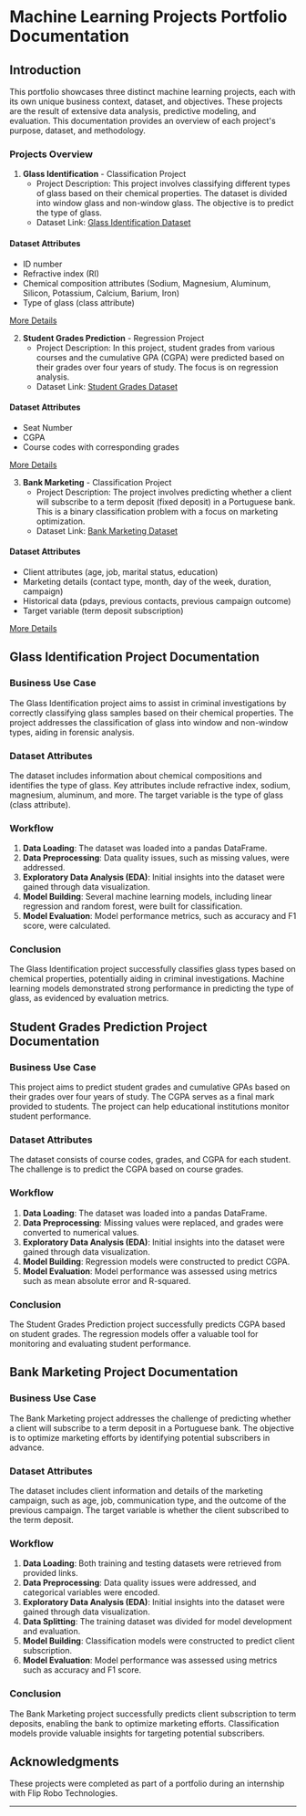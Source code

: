 # Machine Learning Projects Portfolio Documentation

## Introduction

This portfolio showcases three distinct machine learning projects, each with its own unique business context, dataset, and objectives. These projects are the result of extensive data analysis, predictive modeling, and evaluation. This documentation provides an overview of each project's purpose, dataset, and methodology.

### Projects Overview

1. **Glass Identification** - Classification Project
   - Project Description: This project involves classifying different types of glass based on their chemical properties. The dataset is divided into window glass and non-window glass. The objective is to predict the type of glass.
   - Dataset Link: [Glass Identification Dataset](https://raw.githubusercontent.com/dsrscientist/dataset3/main/glass.csv)

#### Dataset Attributes
- ID number
- Refractive index (RI)
- Chemical composition attributes (Sodium, Magnesium, Aluminum, Silicon, Potassium, Calcium, Barium, Iron)
- Type of glass (class attribute)

[More Details](#)

2. **Student Grades Prediction** - Regression Project
   - Project Description: In this project, student grades from various courses and the cumulative GPA (CGPA) were predicted based on their grades over four years of study. The focus is on regression analysis.
   - Dataset Link: [Student Grades Dataset](https://github.com/dsrscientist/dataset4/blob/main/Grades.csv)

#### Dataset Attributes
- Seat Number
- CGPA
- Course codes with corresponding grades

[More Details](#)

3. **Bank Marketing** - Classification Project
   - Project Description: The project involves predicting whether a client will subscribe to a term deposit (fixed deposit) in a Portuguese bank. This is a binary classification problem with a focus on marketing optimization.
   - Dataset Link: [Bank Marketing Dataset](https://github.com/dsrscientist/dataset5)

#### Dataset Attributes
- Client attributes (age, job, marital status, education)
- Marketing details (contact type, month, day of the week, duration, campaign)
- Historical data (pdays, previous contacts, previous campaign outcome)
- Target variable (term deposit subscription)

[More Details](#)

## Glass Identification Project Documentation

### Business Use Case

The Glass Identification project aims to assist in criminal investigations by correctly classifying glass samples based on their chemical properties. The project addresses the classification of glass into window and non-window types, aiding in forensic analysis.

### Dataset Attributes

The dataset includes information about chemical compositions and identifies the type of glass. Key attributes include refractive index, sodium, magnesium, aluminum, and more. The target variable is the type of glass (class attribute).

### Workflow

1. **Data Loading**: The dataset was loaded into a pandas DataFrame.
2. **Data Preprocessing**: Data quality issues, such as missing values, were addressed.
3. **Exploratory Data Analysis (EDA)**: Initial insights into the dataset were gained through data visualization.
4. **Model Building**: Several machine learning models, including linear regression and random forest, were built for classification.
5. **Model Evaluation**: Model performance metrics, such as accuracy and F1 score, were calculated.

### Conclusion

The Glass Identification project successfully classifies glass types based on chemical properties, potentially aiding in criminal investigations. Machine learning models demonstrated strong performance in predicting the type of glass, as evidenced by evaluation metrics.

## Student Grades Prediction Project Documentation

### Business Use Case

This project aims to predict student grades and cumulative GPAs based on their grades over four years of study. The CGPA serves as a final mark provided to students. The project can help educational institutions monitor student performance.

### Dataset Attributes

The dataset consists of course codes, grades, and CGPA for each student. The challenge is to predict the CGPA based on course grades.

### Workflow

1. **Data Loading**: The dataset was loaded into a pandas DataFrame.
2. **Data Preprocessing**: Missing values were replaced, and grades were converted to numerical values.
3. **Exploratory Data Analysis (EDA)**: Initial insights into the dataset were gained through data visualization.
4. **Model Building**: Regression models were constructed to predict CGPA.
5. **Model Evaluation**: Model performance was assessed using metrics such as mean absolute error and R-squared.

### Conclusion

The Student Grades Prediction project successfully predicts CGPA based on student grades. The regression models offer a valuable tool for monitoring and evaluating student performance.

## Bank Marketing Project Documentation

### Business Use Case

The Bank Marketing project addresses the challenge of predicting whether a client will subscribe to a term deposit in a Portuguese bank. The objective is to optimize marketing efforts by identifying potential subscribers in advance.

### Dataset Attributes

The dataset includes client information and details of the marketing campaign, such as age, job, communication type, and the outcome of the previous campaign. The target variable is whether the client subscribed to the term deposit.

### Workflow

1. **Data Loading**: Both training and testing datasets were retrieved from provided links.
2. **Data Preprocessing**: Data quality issues were addressed, and categorical variables were encoded.
3. **Exploratory Data Analysis (EDA)**: Initial insights into the dataset were gained through data visualization.
4. **Data Splitting**: The training dataset was divided for model development and evaluation.
5. **Model Building**: Classification models were constructed to predict client subscription.
6. **Model Evaluation**: Model performance was assessed using metrics such as accuracy and F1 score.

### Conclusion

The Bank Marketing project successfully predicts client subscription to term deposits, enabling the bank to optimize marketing efforts. Classification models provide valuable insights for targeting potential subscribers.

## Acknowledgments

These projects were completed as part of a portfolio during an internship with Flip Robo Technologies.

---
